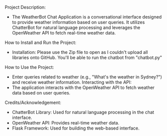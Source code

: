 Project Description:
- The WeatherBot Chat Application is a conversational interface designed to provide weather information based on user queries. It utilizes ChatterBot for natural language processing and leverages the OpenWeather API to fetch real-time weather data.

How to Install and Run the Project:
- Installation: Please use the Zip file to open as I couldn't upload all libraries onto GitHub. 
You'll be able to run the chatbot from "chatbot.py"

How to Use the Project:
- Enter queries related to weather (e.g., "What's the weather in Sydney?") and receive weather information.
Interacting with the API:
- The application interacts with the OpenWeather API to fetch weather data based on user queries.

Credits/Acknowledgement:
- ChatterBot Library: Used for natural language processing in the chat interface.
- OpenWeather API: Provides real-time weather data.
- Flask Framework: Used for building the web-based interface.
